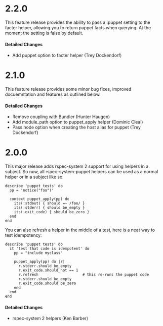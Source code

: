 2.2.0
=====

This feature release provides the ability to pass a :puppet setting to the facter helper, allowing you to return puppet facts when querying. At the moment the setting is false by default.

#### Detailed Changes

* Add puppet option to facter helper (Trey Dockendorf)

2.1.0
=====

This feature release provides some minor bug fixes, improved docuemntation and features as outlined below.

#### Detailed Changes

* Remove coupling with Bundler (Hunter Haugen)
* Add module_path option to puppet_apply helper (Dominic Cleal)
* Pass node option when creating the host alias for puppet (Trey Dockendorf)

2.0.0
=====

This major release adds rspec-system 2 support for using helpers in a subject. So now, all rspec-system-puppet helpers can be used as a normal helper or in a subject like so:

    describe 'puppet tests' do
      pp = 'notice("foo")'

      context puppet_apply(pp) do
        its(:stdout) { should =~ /foo/ }
        its(:stderr) { should be_empty }
        its(:exit_code) { should be_zero }
      end
    end

You can also refresh a helper in the middle of a test, here is a neat way to test idempotency:

    describe 'puppet tests' do
      it 'test that code is idempotent' do
        pp = "include myclass"

        puppet_apply(pp) do |r|
          r.stderr.should be_empty
          r.exit_code.should_not == 1
          r.refresh                    # this re-runs the puppet code
          r.stderr.should be_empty
          r.exit_code.should be_zero
        end
      end
    end

#### Detailed Changes

* rspec-system 2 helpers (Ken Barber)
